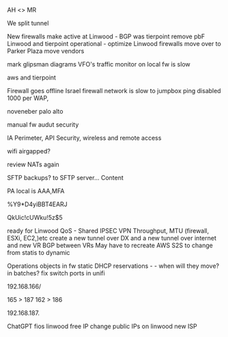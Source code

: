 AH <> MR 

We split tunnel

New firewalls make active at Linwood - 
BGP was tierpoint remove pbF
Linwood and tierpoint operational - optimize 
Linwood firewalls move over to Parker Plaza 
move vendors

mark glipsman diagrams 
VFO's traffic monitor on local fw is slow

aws and tierpoint 

Firewall goes offline
Israel firewall
network is slow to jumpbox
ping disabled
1000 per WAP, 

noveneber palo alto 


manual fw audut security 


IA Perimeter, API Security, wireless and remote access 

wifi airgapped? 

review NATs again

SFTP backups?  to SFTP server...
Content

PA local is AAA,MFA


%Y9*D4yiBBT4EARJ



QkUic!cUWku!5z$5





ready for Linwood
QoS - Shared IPSEC VPN Throughput, MTU (firewall, ESXi, EC2,)etc
create a new tunnel over DX and a new tunnel over internet and new VR
BGP between VRs
May have to recreate AWS S2S to change from statis to dynamic

Operations objects in fw
static DHCP reservations  - -  when will they move? in batches?
fix switch ports in unifi

192.168.166/

165 > 187
162 > 186

192.168.187.


>>>>>

ChatGPT
fios linwood free IP
change public IPs on linwood new ISP
